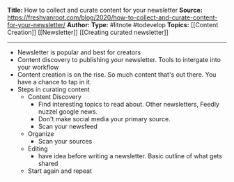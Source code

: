 **Title:** How to collect and curate content for your newsletter
**Source:** https://freshvanroot.com/blog/2020/how-to-collect-and-curate-content-for-your-newsletter/
**Author:** 
**Type:** #litnote #todevelop 
**Topics:** [[Content Creation]] [[Newsletter]]  [[Creating curated newsletter]]

----

- Newsletter is popular and best for creators
- Content discovery to publishing your newsletter. Tools to intergate into your workflow
- Content creation is on the rise. So much content that's out there. You have a chance to tap in it. 
- Steps in curating content
	- Content Discovery
		- Find interesting topics to read about. Other newsletters, Feedly nuzzel google news.
		- Don't make social media your primary source. 
		- Scan your newsfeed
	- Organize
		- Scan your sources
	- Editing
		- have idea before writing a newsletter. Basic outline of what gets shared
	- Start again and repeat